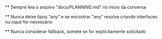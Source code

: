 
** Sempre leia o arquivo "docs/PLANNING.md" no inicio da conversa

** Nunca deixe tipos "any" e se encontrar "any" resolva criando interfaces ou oque for necessário

** Nunca considerar fallback, somete se for explicitamente solicitado

